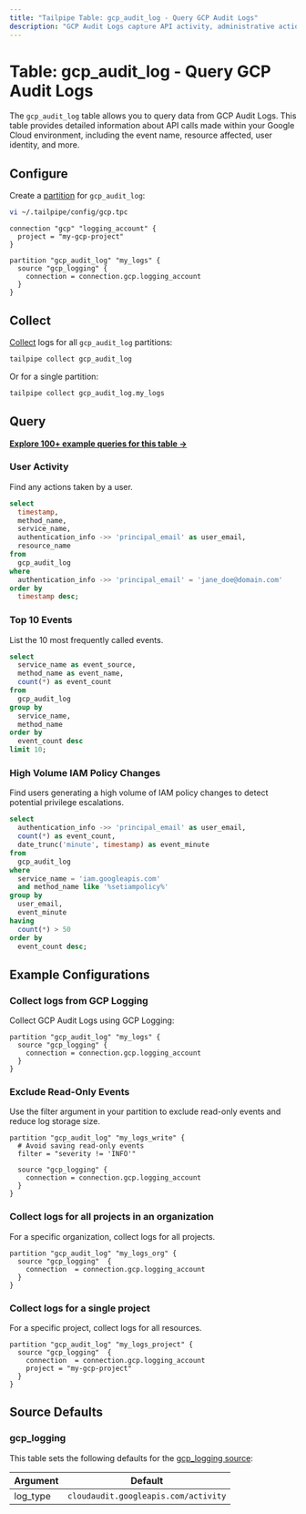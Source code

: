 ```yaml
---
title: "Tailpipe Table: gcp_audit_log - Query GCP Audit Logs"
description: "GCP Audit Logs capture API activity, administrative actions, and security-related events within your Google Cloud environment."
---
```


# Table: gcp_audit_log - Query GCP Audit Logs

The `gcp_audit_log` table allows you to query data from GCP Audit Logs. This table provides detailed information about API calls made within your Google Cloud environment, including the event name, resource affected, user identity, and more.

## Configure

Create a [partition](https://tailpipe.io/docs/manage/partition) for `gcp_audit_log`:

```sh
vi ~/.tailpipe/config/gcp.tpc
```

```hcl
connection "gcp" "logging_account" {
  project = "my-gcp-project"
}

partition "gcp_audit_log" "my_logs" {
  source "gcp_logging" {
    connection = connection.gcp.logging_account
  }
}
```

## Collect

[Collect](https://tailpipe.io/docs/manage/collection) logs for all `gcp_audit_log` partitions:

```sh
tailpipe collect gcp_audit_log
```

Or for a single partition:

```sh
tailpipe collect gcp_audit_log.my_logs
```

## Query

**[Explore 100+ example queries for this table →](https://hub.tailpipe.io/plugins/turbot/gcp/queries/gcp_audit_log)**

### User Activity

Find any actions taken by a user.

```sql
select
  timestamp,
  method_name,
  service_name,
  authentication_info ->> 'principal_email' as user_email,
  resource_name
from
  gcp_audit_log
where
  authentication_info ->> 'principal_email' = 'jane_doe@domain.com'
order by
  timestamp desc;
```

### Top 10 Events

List the 10 most frequently called events.

```sql
select
  service_name as event_source,
  method_name as event_name,
  count(*) as event_count
from
  gcp_audit_log
group by
  service_name,
  method_name
order by
  event_count desc
limit 10;
```

### High Volume IAM Policy Changes

Find users generating a high volume of IAM policy changes to detect potential privilege escalations.

```sql
select
  authentication_info ->> 'principal_email' as user_email,
  count(*) as event_count,
  date_trunc('minute', timestamp) as event_minute
from
  gcp_audit_log
where
  service_name = 'iam.googleapis.com'
  and method_name like '%setiampolicy%'
group by
  user_email,
  event_minute
having
  count(*) > 50
order by
  event_count desc;
```

## Example Configurations

### Collect logs from GCP Logging

Collect GCP Audit Logs using GCP Logging:

```hcl
partition "gcp_audit_log" "my_logs" {
  source "gcp_logging" {
    connection = connection.gcp.logging_account
  }
}
```

### Exclude Read-Only Events

Use the filter argument in your partition to exclude read-only events and reduce log storage size.

```hcl
partition "gcp_audit_log" "my_logs_write" {
  # Avoid saving read-only events
  filter = "severity != 'INFO'"

  source "gcp_logging" {
    connection = connection.gcp.logging_account
  }
}
```

### Collect logs for all projects in an organization

For a specific organization, collect logs for all projects.

```hcl
partition "gcp_audit_log" "my_logs_org" {
  source "gcp_logging"  {
    connection  = connection.gcp.logging_account
  }
}
```

### Collect logs for a single project

For a specific project, collect logs for all resources.

```hcl
partition "gcp_audit_log" "my_logs_project" {
  source "gcp_logging"  {
    connection  = connection.gcp.logging_account
    project = "my-gcp-project"
  }
}
```

## Source Defaults

### gcp_logging

This table sets the following defaults for the [gcp_logging source](https://tailpipe.io/plugins/turbot/gcp/sources/gcp_logging#arguments):

| Argument      | Default |
|--------------|---------|
| log_type     | `cloudaudit.googleapis.com/activity` |

